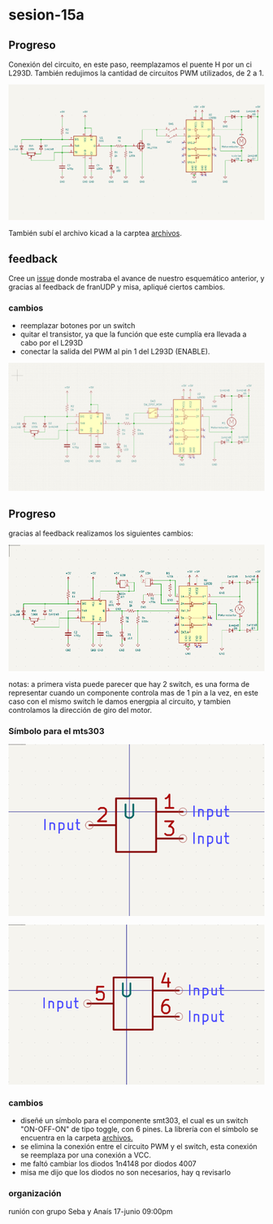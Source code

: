 # sesion-15a


## Progreso

Conexión del circuito, en este paso, reemplazamos el puente H por un ci L293D. También redujimos la cantidad de circuitos PWM utilizados, de 2 a 1.

![Imagen circuito fps555 v2](./archivos/fps555-sch-v2.png)

También subí el archivo kicad a la carptea [archivos](https://github.com/clifford1one/dis8644-2025-1-proyectos/tree/main/07-clifford1one/sesion-15a/archivos/).


## feedback

Cree un [issue]((https://github.com/disenoUDP/dis8644-2025-1-proyectos/issues/479)) donde mostraba el avance de nuestro esquemático anterior, y gracias al feedback de franUDP y misa, apliqué ciertos cambios.

### cambios

- reemplazar botones por un switch
- quitar el transistor, ya que la función que este cumplía era llevada a cabo por el L293D
- conectar la salida del PWM al pin 1 del L293D (ENABLE). 

![Imagen del esquemático con los cambios realizados.](./archivos/fps555-sch-v4.png)


## Progreso

gracias al feedback realizamos los siguientes cambios:

![imagen de la versión 5.1 del esquemático](./archivos/fps555-sch-v5.png)

notas: a primera vista puede parecer que hay 2 switch, es una forma de representar cuando un componente controla mas de 1 pin a la vez, en este caso con el mismo switch le damos energpia al circuito, y tambien controlamos la dirección de giro del motor.

### Símbolo para el mts303
![Imagen del símbolo diseñado, lado A](./archivos/toggleSymbol-sideA.png)

![Imagen del símbolo diseñado, lado B](./archivos/toggleSymbol-sideB.png)

### cambios

- diseñé un símbolo para el componente smt303, el cual es un switch "ON-OFF-ON" de tipo toggle, con 6 pines. La librería con el símbolo se encuentra en la carpeta [archivos.](https://github.com/clifford1one/dis8644-2025-1-proyectos/tree/main/07-clifford1one/sesion-15a/archivos) 
- se elimina la conexión entre el circuito PWM y el switch, esta conexión se reemplaza por una conexión a VCC.
- me faltó cambiar los diodos 1n4148 por diodos 4007
- misa me dijo que los diodos no son necesarios, hay q revisarlo


### organización

runión con grupo Seba y Anaís 17-junio 09:00pm